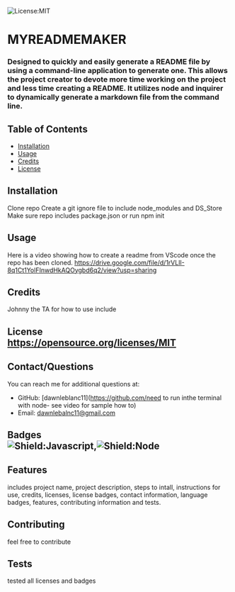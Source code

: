 
  ![License:MIT](https://img.shields.io/badge/License-MIT-yellow.svg)
  
  # MYREADMEMAKER
  ### Designed to quickly and easily generate a README file by using a command-line application to generate one. This allows the project creator to devote more time working on the project and less time creating a README.  It utilizes node and inquirer to dynamically generate a markdown file from the command line.
  ## Table of Contents
    
  * [Installation](#installation)
  * [Usage](#usage)
  * [Credits](#credits)
  * [License](#license)
  
  ## Installation
  Clone repo
  Create a git ignore file to include node_modules and DS_Store
  Make sure repo includes package.json or run npm init
  
  ## Usage 
 Here is a video showing how to create a readme from VScode once the repo has been cloned.
 https://drive.google.com/file/d/1rVLlI-8q1Ct1YolFInwdHkAQOygbd6q2/view?usp=sharing
 
  ## Credits
  Johnny the TA for how to use include

  ## License <br>https://opensource.org/licenses/MIT
  
  ## Contact/Questions
  You can reach me for additional questions at:
  * GitHub: [dawnleblanc11](https://github.com/need to run inthe terminal with node- see video for sample how to)
  * Email: dawnlebalnc11@gmail.com
  
  ## Badges <br>![Shield:Javascript](https://img.shields.io/badge/JavaScript-F7DF1E?style=for-the-badge&logo=javascript&logoColor=black),![Shield:Node](https://img.shields.io/badge/Node.js-43853D?style=for-the-badge&logo=node.js&logoColor=white) 
    
  ## Features
  includes project name, project description, steps to intall, instructions for use, credits, licenses, license badges, contact information, language badges, features, contributing information and tests.
  
  ## Contributing  
  feel free to contribute
  
  ## Tests
  tested all licenses and badges

